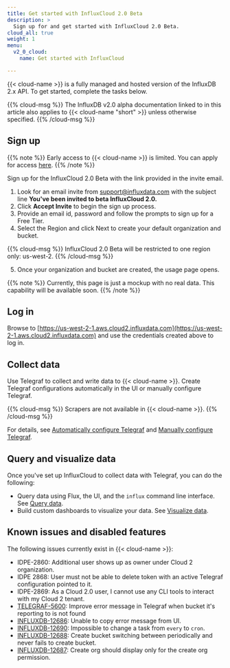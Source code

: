 ```yaml
---
title: Get started with InfluxCloud 2.0 Beta
description: >
  Sign up for and get started with InfluxCloud 2.0 Beta.
cloud_all: true
weight: 1
menu:
  v2_0_cloud:
    name: Get started with InfluxCloud

---
```

{{< cloud-name >}} is a fully managed and hosted version of the InfluxDB 2.x API. To get started, complete the tasks below.

{{% cloud-msg %}}
The InfluxDB v2.0 alpha documentation linked to in this article also applies to {{< cloud-name "short" >}} unless otherwise specified.
{{% /cloud-msg %}}

## Sign up

{{% note %}}
Early access to {{< cloud-name >}} is limited. You can apply for access [here](https://www.influxdata.com/influxcloud2beta/).
{{% /note %}}

Sign up for the InfluxCloud 2.0 Beta with the link provided in the invite email.

1. Look for an email invite from support@influxdata.com with the subject line **You've been invited to beta InfluxCloud 2.0.**
2. Click **Accept Invite** to begin the sign up process.
3. Provide an email id, password and follow the prompts to sign up for a Free Tier.
4. Select the Region and click Next to create your default organization and bucket.

  {{% cloud-msg %}}
  InfluxCloud 2.0 Beta will be restricted to one region only: us-west-2.
  {{% /cloud-msg %}}

5. Once your organization and bucket are created, the usage page opens.

  {{% note %}}
  Currently, this page is just a mockup with no real data. This capability will be available soon.
  {{% /note %}}

## Log in

Browse to [https://us-west-2-1.aws.cloud2.influxdata.com](https://us-west-2-1.aws.cloud2.influxdata.com) and use the credentials created above to log in.

## Collect data

Use Telegraf to collect and write data to {{< cloud-name >}}. Create Telegraf configurations automatically in the UI or manually configure Telegraf.

  {{% cloud-msg %}}
  Scrapers are not available in {{< cloud-name >}}.
  {{% /cloud-msg %}}

For details, see [Automatically configure Telegraf](https://v2.docs.influxdata.com/v2.0/collect-data/use-telegraf/auto-config/#create-a-telegraf-configuration) and [Manually configure Telegraf](https://v2.docs.influxdata.com/v2.0/collect-data/use-telegraf/manual-config/).

## Query and visualize data

Once you've set up InfluxCloud to collect data with Telegraf, you can do the following:

* Query data using Flux, the UI, and the `influx` command line interface. See [Query data](https://v2.docs.influxdata.com/v2.0/query-data/).
* Build custom dashboards to visualize your data. See [Visualize data](https://v2.docs.influxdata.com/v2.0/visualize-data/).


## Known issues and disabled features

The following issues currently exist in {{< cloud-name >}}:

  * IDPE-2860: Additional user shows up as owner under Cloud 2 organization.
  * IDPE 2868: User must not be able to delete token with an active Telegraf configuration pointed to it.
  * IDPE-2869: As a Cloud 2.0 user, I cannot use any CLI tools to interact with my Cloud 2 tenant.
  * [TELEGRAF-5600](https://github.com/influxdata/telegraf/issues/5600): Improve error message in Telegraf when bucket it's reporting to is not found
  * [INFLUXDB-12686](https://github.com/influxdata/influxdb/issues/12686): Unable to copy error message from UI.
  * [INFLUXDB-12690](https://github.com/influxdata/influxdb/issues/12690): Impossible to change a task from `every` to `cron`.
  * [INFLUXDB-12688](https://github.com/influxdata/influxdb/issues/12688): Create bucket switching between periodically and never fails to create bucket.
  * [INFLUXDB-12687](https://github.com/influxdata/influxdb/issues/12687): Create org should display only for the create org permission.
